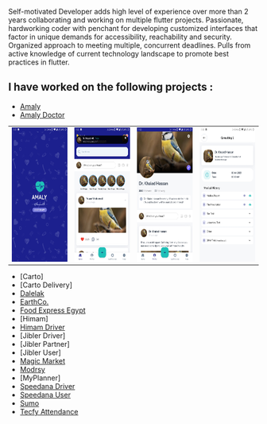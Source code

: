 Self-motivated Developer adds high level of experience over more than 2 years collaborating and working on multiple flutter projects.
Passionate, hardworking coder with penchant for developing customized interfaces that factor in unique demands for accessibility, reachability and security.
Organized approach to meeting multiple, concurrent deadlines.
Pulls from active knowledge of current technology landscape to promote best practices in flutter.

## I have worked on the following projects :

- [Amaly](https://github.com/AhmedHossien/AhmedHossien/tree/f61523e8befcab07a4dfb13219509e3ff7da3015/Pictures/Amaly)
- [Amaly Doctor](https://github.com/AhmedHossien/AhmedHossien/tree/c850bac69d9a64f45029f9a8b6ebd1e4d6a55b8a/Pictures/Amaly%20Doctor)

<table>
  <tr>
    <td><img src="Pictures/Amaly Doctor/Screenshot_20240425-190730.jpg" width=270 height=270></td>
    <td><img src="Pictures/Amaly Doctor/Screenshot_20240425-190806.jpg" width=270 height=270></td>
    <td><img src="Pictures/Amaly Doctor/Screenshot_20240425-190825.jpg" width=270 height=270></td>
    <td><img src="Pictures/Amaly Doctor/Screenshot_20240425-190939.jpg" width=270 height=270></td>
  </tr>
 </table>
 
- [Carto]
- [Carto Delivery]
- [Dalelak](https://play.google.com/store/apps/details?id=com.dalilak.dalilak_app)
- [EarthCo.](https://earth-7b102.web.app/)
- [Food Express Egypt](https://play.google.com/store/apps/details?id=com.foodexpresseg.customer)
- [Himam]
- [Himam Driver](https://play.google.com/store/apps/details?id=com.engaz.himam_driver)
- [Jibler Driver]
- [Jibler Partner]
- [Jibler User]
- [Magic Market](https://magicmarket4u.web.app/)
- [Modrsy](https://modrsy.com/)
- [MyPlanner]
- [Speedana Driver](https://play.google.com/store/apps/details?id=jibler.driver.jiblerdriver)
- [Speedana User](https://play.google.com/store/apps/details?id=com.engazTech.speedana)
- [Sumo](https://play.google.com/store/apps/details?id=co.tecfy.task_management)
- [Tecfy Attendance](https://play.google.com/store/apps/details?id=co.tecfy.emp)


<!---
AhmedHossien/AhmedHossien is a ✨ special ✨ repository because its `README.md` (this file) appears on your GitHub profile.
You can click the Preview link to take a look at your changes.
--->
